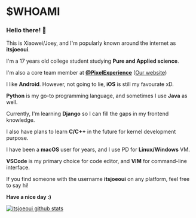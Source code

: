 # $WHOAMI

### Hello there! 👋

This is Xiaowei/Joey, and I'm popularly known around the internet as **itsjoeoui**.

I'm a 17 years old college student studying **Pure and Applied science**.

I'm also a core team member at **[@PixelExperience](https://github.com/PixelExperience)** ([Our website](https://download.pixelexperience.org/))

I like **Android**. However, not going to lie, **iOS** is still my favourate xD.

**Python** is my go-to programming language, and sometimes I use **Java** as well.

Currently, I'm learning **Django** so I can fill the gaps in my frontend knowledge.

I also have plans to learn **C/C++** in the future for kernel development purpose.

I have been a **macOS** user for years, and I use PD for **Linux/Windows** VM.

**VSCode** is my primary choice for code editor, and **VIM** for command-line interface.

If you find someone with the username **itsjoeoui** on any platform, feel free to say hi!

**Have a nice day :)**

[![itsjoeoui github stats](https://github-readme-stats.vercel.app/api?username=itsjoeoui&hide=issues&show_icons=true&include_all_commits=true&theme=dracula)](https://github.com/itsjoeoui)
